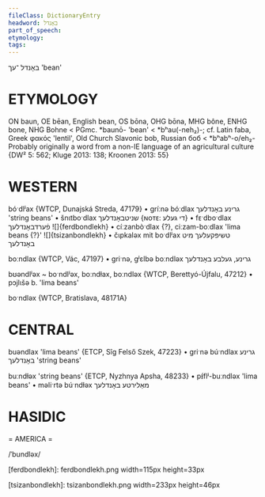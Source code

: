 ```yaml
---
fileClass: DictionaryEntry
headword: באָנדל
part_of_speech: 
etymology: 
tags: 
---
```

באָנדל
־עך
'bean'

ETYMOLOGY
===========
ON baun, OE bēan, English bean, OS bōna, OHG bōna, MHG bône, ENHG bone, NHG Bohne < PGmc. *baunō- 'bean' < *bʰau(-neh₂)-; cf. Latin faba, Greek φακός 'lentil', Old Church Slavonic bob, Russian боб < *bʰabʰ-o/eh₂-
Probably originally a word from a non-IE language of an agricultural culture
{DW² 5: 562; Kluge 2013: 138; Kroonen 2013: 55}

WESTERN
========

bóˑdlʲax {WTCP, Dunajská Streda, 47179}
	•	gríːnə bóːdlax גרינע באָנדלעך 'string beans'
	•	šnɩtboˑdlax שניטבאָנדלעך {ɴᴏᴛᴇ: די געלע}
	•	fᴇˑdboˑdlax פֿערדבאָנדלעך
![]{ferdbondlekh}
	•	cíːzanbòˑdlax {?}, ciːzam-boːdlax 'lima beans {?}'
![]{tsizanbondlekh}
	•	čɩpkaləx mit boˑdlʲax טשיפּקעלעך מיט באָנדלעך

boːndlax {WTCP, Vác, 47197}
	•	griˑnə, gʲɛlbə boːndləx גרינע, געלבע באָנדלעך

bʊəndlʲəx ~ boˑndlʲəx, boːndɫax, boːndləx {WTCP, Berettyó-Újfalu, 47212}
	•	pɔjlɩšə b. 'lima beans'

boˑndləx {WTCP, Bratislava, 48171A} 

CENTRAL
========

buəndlax 'lima beans' {ETCP, Sîg Felső Szek, 47223}
	•	griˑnə búˑndlax גרינע באָנדלעך 'string beans'

buːndɫəx 'string beans' {ETCP, Nyzhnya Apsha, 48233}
	•	pᵻ́flʲ-buːndləx 'lima beans'
	•	məliˑrtə búˑndɫəx מאַלירטע באָנדלעך

HASIDIC
=======
= AMERICA = 

/ˈbundləx/


[ferdbondlekh]: ferdbondlekh.png width=115px height=33px

[tsizanbondlekh]: tsizanbondlekh.png width=233px height=46px